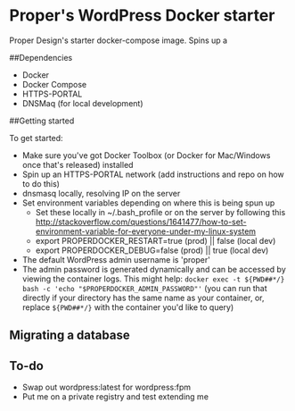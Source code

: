 # Proper's WordPress Docker starter

Proper Design's starter docker-compose image. Spins up a 

##Dependencies
* Docker
* Docker Compose
* HTTPS-PORTAL
* DNSMaq (for local development)

##Getting started

To get started:

* Make sure you've got Docker Toolbox (or Docker for Mac/Windows once that's released) installed
* Spin up an HTTPS-PORTAL network (add instructions and repo on how to do this)
* dnsmasq locally, resolving IP on the server
* Set environment variables depending on where this is being spun up
  * Set these locally in ~/.bash_profile or on the server by following this http://stackoverflow.com/questions/1641477/how-to-set-environment-variable-for-everyone-under-my-linux-system
  * export PROPERDOCKER_RESTART=true (prod) || false (local dev)
  * export PROPERDOCKER_DEBUG=false (prod) || true (local dev)
* The default WordPress admin username is 'proper'
* The admin password is generated dynamically and can be accessed by viewing the container logs. This might help: `docker exec -t ${PWD##*/} bash -c 'echo "$PROPERDOCKER_ADMIN_PASSWORD"'` (you can run that directly if your directory has the same name as your container, or, replace `${PWD##*/}` with the container you'd like to query)

## Migrating a database

## To-do
* Swap out wordpress:latest for wordpress:fpm
* Put me on a private registry and test extending me